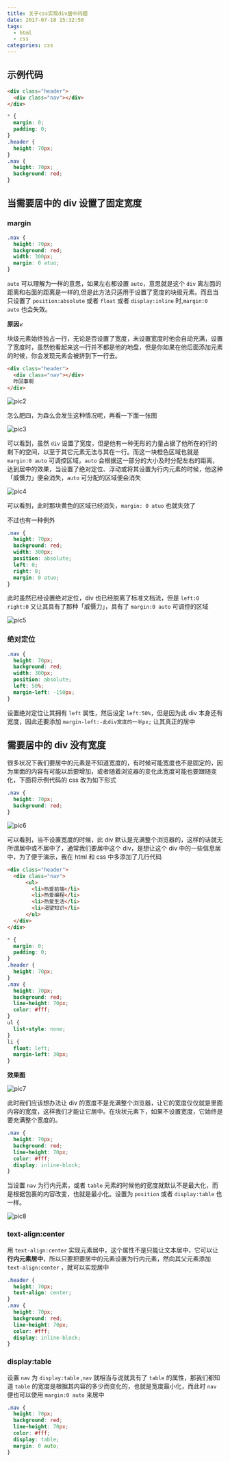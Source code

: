 ```yaml
---
title: 关于css实现div居中问题
date: 2017-07-18 15:32:50
tags:
  - html
  - css
categories: css
---
```


## 示例代码

```html
<div class="header">
  <div class="nav"></div>
</div>
```

```css
* {
  margin: 0;
  padding: 0;
}
.header {
  height: 70px;
}
.nav {
  height: 70px;
  background: red;
}
```

## 当需要居中的 div 设置了固定宽度

### margin

```css
.nav {
  height: 70px;
  background: red;
  width: 300px;
  margin: 0 atuo;
}
```

`auto` 可以理解为一样的意思，如果左右都设置 `auto`，意思就是这个 `div` 离左面的距离和右面的距离是一样的,但是此方法只适用于设置了宽度的块级元素。而且当只设置了 `position:absolute` 或者 `float` 或者 `display:inline` 时,`margin:0 auto` 也会失效。

**原因**:arrow_lower_left:

块级元素始终独占一行，无论是否设置了宽度，未设置宽度时他会自动充满，设置了宽度时，虽然他看起来这一行并不都是他的地盘，但是你如果在他后面添加元素的时候，你会发现元素会被挤到下一行去。

```html
<div class="header">
  <div class="nav"></div>
  咋回事啊
</div>
```

![pic2](关于css实现div居中问题/pic2.png)

怎么肥四，为森么会发生这种情况呢，再看一下面一张图

![pic3](关于css实现div居中问题/pic3.png)

可以看到，虽然 `div` 设置了宽度，但是他有一种无形的力量占据了他所在的行的剩下的空间，以至于其它元素无法与其在一行。而这一块橙色区域也就是 `margin:0 auto` 可调控区域，`auto` 会根据这一部分的大小及时分配左右的距离，达到居中的效果，当设置了绝对定位、浮动或将其设置为行内元素的时候，他这种「威慑力」便会消失，`auto` 可分配的区域便会消失

![pic4](关于css实现div居中问题/pic4.png)

可以看到，此时那块黄色的区域已经消失，`margin: 0 atuo` 也就失效了

不过也有一种例外

```css
.nav {
  height: 70px;
  background: red;
  width: 300px;
  position: absolute;
  left: 0;
  right: 0;
  margin: 0 atuo;
}
```

此时虽然已经设置绝对定位，div 也已经脱离了标准文档流，但是 `left:0 right:0` 又让其具有了那种「威慑力」，具有了 `margin:0 auto` 可调控的区域

![pic5](关于css实现div居中问题/pic5.png)

### 绝对定位

```css
.nav {
  height: 70px;
  background: red;
  width: 300px;
  position: absolute;
  left: 50%;
  margin-left: -150px;
}
```

设置绝对定位让其拥有 `left` 属性，然后设定 `left:50%`，但是因为此 div 本身还有宽度，因此还要添加 `margin-left:-此div宽度的一半px;` 让其真正的居中

## 需要居中的 div 没有宽度

很多状况下我们要居中的元素是不知道宽度的，有时候可能宽度也不是固定的，因为里面的内容有可能以后要增加，或者随着浏览器的变化此宽度可能也要跟随变化，下面将示例代码的 css 改为如下形式

```css
.nav {
  height: 70px;
  background: red;
}
```

![pic6](关于css实现div居中问题/pic6.png)

可以看到，当不设置宽度的时候，此 div 默认是充满整个浏览器的，这样的话就无所谓居中或不居中了，通常我们要居中这个 div，是想让这个 div 中的一些信息居中，为了便于演示，我在 html 和 css 中多添加了几行代码

```html
<div class="header">
  <div class="nav">
      <ul>
        <li>热爱前端</li>
        <li>热爱编程</li>
        <li>热爱生活</li>
        <li>渴望知识</li>
      </ul>
  </div>
</div>
```

```css
* {
  margin: 0;
  padding: 0;
}
.header {
  height: 70px;
}
.nav {
  height: 70px;
  background: red;
  line-height: 70px;
  color: #fff;
}
ul {
  list-style: none;
}
li {
  float: left;
  margin-left: 30px;
}
```

**效果图**

![pic7](关于css实现div居中问题/pic7.png)

此时我们应该想办法让 div 的宽度不是充满整个浏览器，让它的宽度仅仅就是里面内容的宽度，这样我们才能让它居中。在块状元素下，如果不设置宽度，它始终是要充满整个宽度的。

```css
.nav {
  height: 70px;
  background: red;
  line-height: 70px;
  color: #fff;
  display: inline-block;
}
```

当设置 `nav` 为行内元素，或者 `table` 元素的时候他的宽度就默认不是最大化，而是根据包裹的内容改变，也就是最小化。设置为 `position` 或者 `display:table` 也一样。

![pic8](关于css实现div居中问题/pic8.png)

### text-align:center

用 `text-align:center` 实现元素居中，这个属性不是只能让文本居中，它可以让**行内元素居中**，所以只要把要居中的元素设置为行内元素，然向其父元素添加 `text-align:center` ，就可以实现居中

```css
.header {
  height: 70px;
  text-align: center;
}
.nav {
  height: 70px;
  background: red;
  line-height: 70px;
  color: #fff;
  display: inline-block;
}
```

### display:table

设置 `nav` 为 `display:table` ,`nav` 就相当与说就具有了 `table` 的属性，那我们都知道 `table` 的宽度是根据其内容的多少而变化的，也就是宽度最小化，而此时 `nav` 便也可以使用 `margin:0 auto` 来居中

```css
.nav {
  height: 70px;
  background: red;
  line-height: 70px;
  color: #fff;
  display: table;
  margin: 0 auto;
}
```
